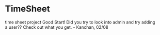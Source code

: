 # TimeSheet
time sheet project
Good Start!
Did you try to look into admin and try adding a user?? Check out what you get. - Kanchan, 02/08
